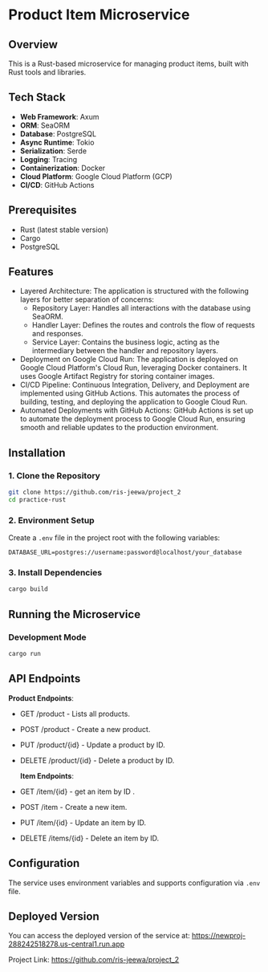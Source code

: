# Product Item Microservice

## Overview
This is a Rust-based microservice for managing product items, built with Rust tools and libraries.

## Tech Stack
- **Web Framework**: Axum
- **ORM**: SeaORM
- **Database**: PostgreSQL
- **Async Runtime**: Tokio
- **Serialization**: Serde
- **Logging**: Tracing
- **Containerization**: Docker
- **Cloud Platform**: Google Cloud Platform (GCP)
- **CI/CD**: GitHub Actions

## Prerequisites
- Rust (latest stable version)
- Cargo
- PostgreSQL

## Features
- Layered Architecture: The application is structured with the following layers for better separation of concerns:
    - Repository Layer: Handles all interactions with the database using SeaORM.
    - Handler Layer: Defines the routes and controls the flow of requests and responses.
    - Service Layer: Contains the business logic, acting as the intermediary between the handler and repository layers.
- Deployment on Google Cloud Run: The application is deployed on Google Cloud Platform's Cloud Run, leveraging Docker containers. It uses Google Artifact Registry for storing container images.
- CI/CD Pipeline: Continuous Integration, Delivery, and Deployment are implemented using GitHub Actions. This automates the process of building, testing, and deploying the application to Google Cloud Run.
- Automated Deployments with GitHub Actions: GitHub Actions is set up to automate the deployment process to Google Cloud Run, ensuring smooth and reliable updates to the production environment.

## Installation

### 1. Clone the Repository
```bash
git clone https://github.com/ris-jeewa/project_2
cd practice-rust
```

### 2. Environment Setup
Create a `.env` file in the project root with the following variables:
```
DATABASE_URL=postgres://username:password@localhost/your_database
```

### 3. Install Dependencies
```bash
cargo build
```

## Running the Microservice

### Development Mode
```bash
cargo run
```

## API Endpoints
 **Product Endpoints**:
- GET /product         - Lists all products.
- POST /product        - Create a new product.
- PUT /product/{id}    - Update a product by ID.
- DELETE /product/{id} - Delete a product by ID.

  **Item Endpoints**:
- GET /item/{id}     - get an item by ID .
- POST /item         - Create a new item.
- PUT /item/{id}     - Update an item by ID.
- DELETE /items/{id} - Delete an item by ID.

## Configuration
The service uses environment variables and supports configuration via `.env` file.

## Deployed Version
You can access the deployed version of the service at: https://newproj-288242518278.us-central1.run.app

Project Link: https://github.com/ris-jeewa/project_2
